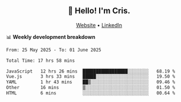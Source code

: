
<h2 align="center">👋 Hello! I'm Cris.</h2>
<p align="center">
  <a href="https://www.criscunas.dev">Website</a> •
  <a href="https://www.linkedin.com/in/cristophercunas/">LinkedIn</a> 
</p>


📊 **Weekly development breakdown**
<!--START_SECTION:waka-->

```txt
From: 25 May 2025 - To: 01 June 2025

Total Time: 17 hrs 58 mins

JavaScript   12 hrs 26 mins  █████████████████░░░░░░░░   68.19 %
Vue.js       3 hrs 33 mins   █████░░░░░░░░░░░░░░░░░░░░   19.50 %
YAML         1 hr 43 mins    ██▒░░░░░░░░░░░░░░░░░░░░░░   09.46 %
Other        16 mins         ▒░░░░░░░░░░░░░░░░░░░░░░░░   01.50 %
HTML         6 mins          ░░░░░░░░░░░░░░░░░░░░░░░░░   00.64 %
```

<!--END_SECTION:waka-->
